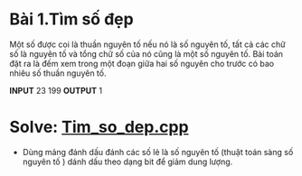 # Bài 1.Tìm số đẹp

Một số được coi là thuần nguyên tố nếu nó là số nguyên tố, tất cả các chữ số là nguyên tố và tổng chữ số của nó cũng là một số nguyên tố. Bài toán đặt ra là đếm xem trong một đoạn giữa hai số nguyên cho trước có bao nhiêu số thuần nguyên tố.

**INPUT**
23 199
**OUTPUT**
1

# Solve: [Tim_so_dep.cpp](./Tim_so_dep.cpp)

- Dùng mảng đánh dấu đánh các số lẻ là số nguyên tố (thuật toán sàng số nguyên tố ) dánh dấu theo dạng bit để giảm dung lượng.
